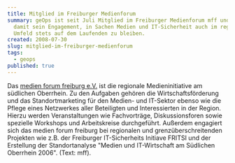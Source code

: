```yaml
---
title: Mitglied im Freiburger Medienforum
summary: geOps ist seit Juli Mitglied im Freiburger Medienforum mff und betont
  damit sein Engagement, in Sachen Medien und IT-Sicherheit auch im regionalen
  Umfeld stets auf dem Laufenden zu bleiben.
created: 2008-07-30
slug: mitglied-im-freiburger-medienforum
tags:
  - geops
published: true
---
```

Das [medien forum freiburg e.V.](http://www.mff.net/) ist die regionale Medieninitiative am südlichen Oberrhein. Zu den Aufgaben gehören die Wirtschaftsförderung und das Standortmarketing für den Medien- und IT-Sektor ebenso wie die Pflege eines Netzwerkes aller Beteiligten und Interessierten in der Region. Hierzu werden Veranstaltungen wie Fachvorträge, Diskussionsforen sowie spezielle Workshops und Arbeitskreise durchgeführt. Außerdem engagiert sich das medien forum freiburg bei regionalen und grenzüberschreitenden Projekten wie z.B. der Freiburger IT-Sicherheits Initiave FRITSI und der Erstellung der Standortanalyse "Medien und IT-Wirtschaft am Südlichen Oberrhein 2006". (Text: mff).
